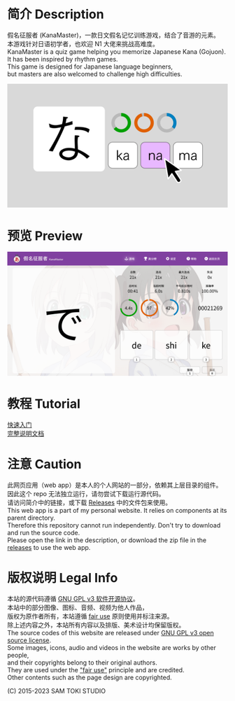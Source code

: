 # 简介 Description

假名征服者 (KanaMaster)，一款日文假名记忆训练游戏，结合了音游的元素。<br>
本游戏针对日语初学者，也欢迎 N1 大佬来挑战高难度。<br>
KanaMaster is a quiz game helping you memorize Japanese Kana (Gojuon).<br>
It has been inspired by rhythm games.<br>
This game is designed for Japanese language beginners,<br>
but masters are also welcomed to challenge high difficulties.

![封面 Cover](/PREVIEW/Cover.png)

# 预览 Preview

![预览 Preview](/PREVIEW/Preview.png)

# 教程 Tutorial

[快速入门](/PROJECT/docs/假名征服者%20(KanaMaster)%20快速入门.pdf)<br>
[完整说明文档](/PROJECT/docs/假名征服者%20(KanaMaster)%20说明文档.pdf)

# 注意 Caution

此网页应用（web app）是本人的个人网站的一部分，依赖其上层目录的组件。<br>
因此这个 repo 无法独立运行，请勿尝试下载运行源代码。<br>
请访问简介中的链接，或下载 [Releases](https://github.com/SamToki/Web---KanaMaster/releases/latest) 中的文件包来使用。<br>
This web app is a part of my personal website. It relies on components at its parent directory.<br>
Therefore this repository cannot run independently. Don't try to download and run the source code.<br>
Please open the link in the description, or download the zip file in the [releases](https://github.com/SamToki/Web---KanaMaster/releases/latest) to use the web app.

# 版权说明 Legal Info

本站的源代码遵循 [GNU GPL v3 软件开源协议](https://www.gnu.org/licenses/gpl-3.0.en.html)。<br>
本站中的部分图像、图标、音频、视频为他人作品，<br>
版权为原作者所有，本站遵循 [fair use](https://zh.wikipedia.org/wiki/%E5%90%88%E7%90%86%E4%BD%BF%E7%94%A8) 原则使用并标注来源。<br>
除上述内容之外，本站所有内容以及排版、美术设计均保留版权。<br>
The source codes of this website are released under [GNU GPL v3 open source license](https://www.gnu.org/licenses/gpl-3.0.en.html).<br>
Some images, icons, audio and videos in the website are works by other people,<br>
and their copyrights belong to their original authors.<br>
They are used under the ["fair use"](https://en.wikipedia.org/wiki/Fair_use) principle and are credited.<br>
Other contents such as the page design are copyrighted.

(C) 2015-2023 SAM TOKI STUDIO
